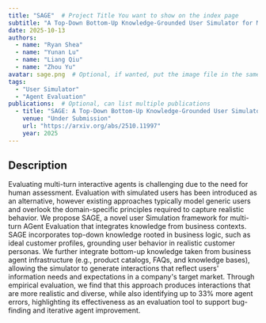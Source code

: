 ```yaml
---
title: "SAGE"  # Project Title You want to show on the index page
subtitle: "A Top-Down Bottom-Up Knowledge-Grounded User Simulator for Multi-turn AGent Evaluation"
date: 2025-10-13
authors:
  - name: "Ryan Shea"
  - name: "Yunan Lu"
  - name: "Liang Qiu"
  - name: "Zhou Yu"
avatar: sage.png  # Optional, if wanted, put the image file in the same directory
tags:
  - "User Simulator"
  - "Agent Evaluation"
publications:  # Optional, can list multiple publications
  - title: "SAGE: A Top-Down Bottom-Up Knowledge-Grounded User Simulator for Multi-turn AGent Evaluation"
    venue: "Under Submission"
    url: "https://arxiv.org/abs/2510.11997"
    year: 2025
---
```


## Description
Evaluating multi-turn interactive agents is challenging due to the need for human assessment. Evaluation with simulated users has been introduced as an alternative, however existing approaches typically model generic users and overlook the domain-specific principles required to capture realistic behavior. We propose SAGE, a novel user Simulation framework for multi-turn AGent Evaluation that integrates knowledge from business contexts. SAGE incorporates top-down knowledge rooted in business logic, such as ideal customer profiles, grounding user behavior in realistic customer personas. We further integrate bottom-up knowledge taken from business agent infrastructure (e.g., product catalogs, FAQs, and knowledge bases), allowing the simulator to generate interactions that reflect users' information needs and expectations in a company's target market. Through empirical evaluation, we find that this approach produces interactions that are more realistic and diverse, while also identifying up to 33% more agent errors, highlighting its effectiveness as an evaluation tool to support bug-finding and iterative agent improvement.